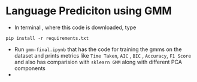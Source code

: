 # Language Prediciton using GMM

- In terminal , where this code is downloaded, type
```
pip install -r requirements.txt
```
- Run `gmm-final.ipynb` that has the code for training the gmms on the dataset and prints metrics like `Time Taken`, `AIC` , `BIC` , `Accuracy`, `F1 Score` and also has comparision with `sklearn GMM` along with different PCA components
- 